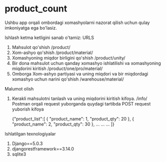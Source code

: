 # product_count

Ushbu app orqali ombordagi xomashyolarni nazorat qilish uchun qulay imkoniyatga ega bo'lasiz. 

Ishlash ketma ketligini sanab o'tamiz:                                                                      URLS
1. Mahsulot qo'shish                                                                                        /product/
2. Xom-ashyo qo'shish                                                                                       /product/material/
3. Xomashyoning miqdor birligini qo'shish                                                                   /product/unity/
4. Bir dona mahsulot uchun qanday xomashyo ishlatilishi va xomashyoning miqdorini kiritish                  /product/one/pro/material/
5. Omborga Xom-ashyo partiyasi va uning miqdori va bir miqdordagi xomashyo uchun narini qo'shish            /warehouse/material/

Malumot olish
1. Kerakli mahsulotni tanlash va uning miqdorini kiritish kifoya.                                           /info/
    Postman orqali request yuborganda quydagi tartibda POST request yuborish kifoya

    {"product_list":[
        {
            "product_name": 1,
            "product_qty": 20
        },
        {
            "product_name": 2,
            "product_qty": 30
        },
        ...
        ...
        ...
    ]}


Ishlatilgan texnologiyalar
1. Django==5.0.3
2. djangorestframework==3.14.0
3. sqlite3
